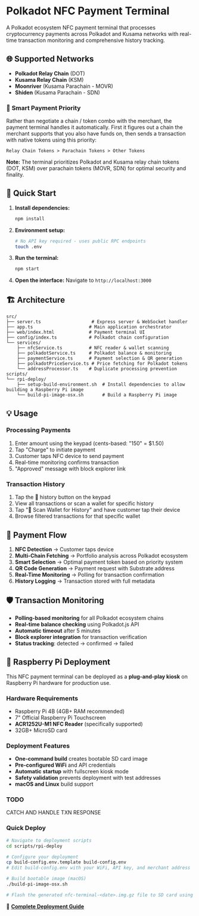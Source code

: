 # Polkadot NFC Payment Terminal

A Polkadot ecosystem NFC payment terminal that processes cryptocurrency payments across Polkadot and Kusama networks with real-time transaction monitoring and comprehensive history tracking.

## 🌐 Supported Networks

- **Polkadot Relay Chain** (DOT)
- **Kusama Relay Chain** (KSM)
- **Moonriver** (Kusama Parachain - MOVR)
- **Shiden** (Kusama Parachain - SDN)

### 🎯 **Smart Payment Priority**

Rather than negotiate a chain / token combo with the merchant, the payment terminal handles it automatically. First it figures out a chain the merchant supports that you also have funds on, then sends a transaction with native tokens using this priority:

```
Relay Chain Tokens > Parachain Tokens > Other Tokens
```

**Note:** The terminal prioritizes Polkadot and Kusama relay chain tokens (DOT, KSM) over parachain tokens (MOVR, SDN) for optimal security and finality.

## 🚀 Quick Start

1. **Install dependencies:**
   ```bash
   npm install
   ```

2. **Environment setup:**
   ```bash
   # No API key required - uses public RPC endpoints
   touch .env
   ```

3. **Run the terminal:**
   ```bash
   npm start
   ```

4. **Open the interface:**
   Navigate to `http://localhost:3000`

## 🏗️ Architecture

```
src/
├── server.ts                   # Express server & WebSocket handler
├── app.ts                     # Main application orchestrator
├── web/index.html             # Payment terminal UI
├── config/index.ts            # Polkadot chain configuration
└── services/
    ├── nfcService.ts          # NFC reader & wallet scanning
    ├── polkadotService.ts     # Polkadot balance & monitoring
    ├── paymentService.ts      # Payment selection & QR generation
    ├── polkadotPriceService.ts # Price fetching for Polkadot tokens
    └── addressProcessor.ts    # Duplicate processing prevention
scripts/
└── rpi-deploy/
    ├── setup-build-environment.sh  # Install dependencies to allow building a Raspberry Pi image
    └── build-pi-image-osx.sh       # Build a Raspberry Pi image
```

## 💡 Usage

### **Processing Payments**
1. Enter amount using the keypad (cents-based: "150" = $1.50)
2. Tap "Charge" to initiate payment
3. Customer taps NFC device to send payment
4. Real-time monitoring confirms transaction
5. "Approved" message with block explorer link

### **Transaction History**
1. Tap the 📜 history button on the keypad
2. View all transactions or scan a wallet for specific history
3. Tap "📱 Scan Wallet for History" and have customer tap their device
4. Browse filtered transactions for that specific wallet


## 🔄 Payment Flow

1. **NFC Detection** → Customer taps device
2. **Multi-Chain Fetching** → Portfolio analysis across Polkadot ecosystem
3. **Smart Selection** → Optimal payment token based on priority system
4. **QR Code Generation** → Payment request with Substrate address
5. **Real-Time Monitoring** → Polling for transaction confirmation
6. **History Logging** → Transaction stored with full metadata

## 🛡️ Transaction Monitoring

- **Polling-based monitoring** for all Polkadot ecosystem chains
- **Real-time balance checking** using Polkadot.js API
- **Automatic timeout** after 5 minutes
- **Block explorer integration** for transaction verification
- **Status tracking**: detected → confirmed → failed

## 🍓 Raspberry Pi Deployment

This NFC payment terminal can be deployed as a **plug-and-play kiosk** on Raspberry Pi hardware for production use.

### **Hardware Requirements**
- Raspberry Pi 4B (4GB+ RAM recommended)
- 7" Official Raspberry Pi Touchscreen 
- **ACR1252U-M1 NFC Reader** (specifically supported)
- 32GB+ MicroSD card

### **Deployment Features**
- **One-command build** creates bootable SD card image
- **Pre-configured WiFi** and API credentials
- **Automatic startup** with fullscreen kiosk mode
- **Safety validation** prevents deployment with test addresses
- **macOS and Linux** build support

### **TODO**
CATCH AND HANDLE TXN RESPONSE

### **Quick Deploy**
```bash
# Navigate to deployment scripts
cd scripts/rpi-deploy

# Configure your deployment
cp build-config.env.template build-config.env
# Edit build-config.env with your WiFi, API key, and merchant address

# Build bootable image (macOS)
./build-pi-image-osx.sh

# Flash the generated nfc-terminal-<date>.img.gz file to SD card using Raspberry Pi Imager and boot!
```

📖 **[Complete Deployment Guide](README-DEPLOYMENT.md)**